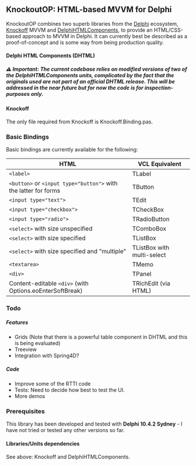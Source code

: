## KnockoutOP: HTML-based MVVM for Delphi

KnockoutOP combines two superb libraries from the [Delphi](https://www.embarcadero.com/products/delphi) ecosystem, [Knockoff](https://bitbucket.org/sglienke/knockoff) MVVM and  [DelphiHTMLComponents](https://delphihtmlcomponents.com/), to provide an HTML/CSS-based approach to MVVM in Delphi. It can currently best be described as a proof-of-concept and is some way from being production quality.

#### Delphi HTML Components (DHTML)
##### :warning: Important: The current codebase relies on modified versions of two of the DelphiHTMLComponents units, complicated by the fact that the originals used are not part of an official DHTML release. This will be addressed in the near future but for now the code is for inspection-purposes only.

#### Knockoff
The only file required from Knockoff is Knockoff.Binding.pas.

### Basic Bindings
Basic bindings are currently available for the following:

| HTML | VCL Equivalent      | 
| -------------| -----------      |
|`<label>`      | TLabel     |
|`<button>` or `<input type="button">` with the latter for forms     | TButton        |
|`<input type="text">`       | TEdit       |
|`<input type="checkbox">`      | TCheckBox        |
|`<input type="radio">`    | TRadioButton      |
|`<select>` with size unspecified | TComboBox     |
|`<select>` with size specified  | TListBox     |
|`<select>` with size specified and "multiple" | TListBox with multi-select     |
|`<textarea>`      | TMemo     |
|`<div>` | TPanel     |
|Content-editable `<div>` (with Options.eoEnterSoftBreak)      | TRichEdit (via HTML)    |


### Todo

##### Features
- Grids (Note that there is a powerful table component in DHTML and this is being evaluated)
- Treeview
- Integration with Spring4D?

##### Code
- Improve some of the RTTI code
- Tests: Need to decide how best to test the UI.
- More demos

### Prerequisites
This library has been developed and tested with **Delphi 10.4.2 Sydney** - I have not tried or tested any other versions so far.

#### Libraries/Units dependencies
See above: Knockoff and DelphiHTMLComponents.



